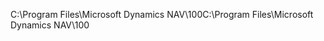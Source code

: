 <span data-ttu-id="47892-101">C:\\Program Files\\Microsoft Dynamics NAV\\100</span><span class="sxs-lookup"><span data-stu-id="47892-101">C:\\Program Files\\Microsoft Dynamics NAV\\100</span></span>